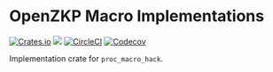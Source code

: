 # OpenZKP Macro Implementations

[![Crates.io](https://img.shields.io/crates/l/zkp-macros-impl)](/License.md)
[![](https://docs.rs/zkp-macros-impl/badge.svg)](https://docs.rs/zkp-macros-impl)
[![CircleCI](https://img.shields.io/circleci/build/github/0xProject/OpenZKP)](https://circleci.com/gh/0xProject/OpenZKP)
[![Codecov](https://img.shields.io/codecov/c/gh/0xproject/OpenZKP)](https://codecov.io/gh/0xProject/OpenZKP)

Implementation crate for `proc_macro_hack`.
